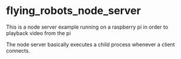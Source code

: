 flying_robots_node_server
=========================

This is a node server example running on a raspberry pi in order to playback video from the pi

The node server basically executes a child process whenever a client connects.
